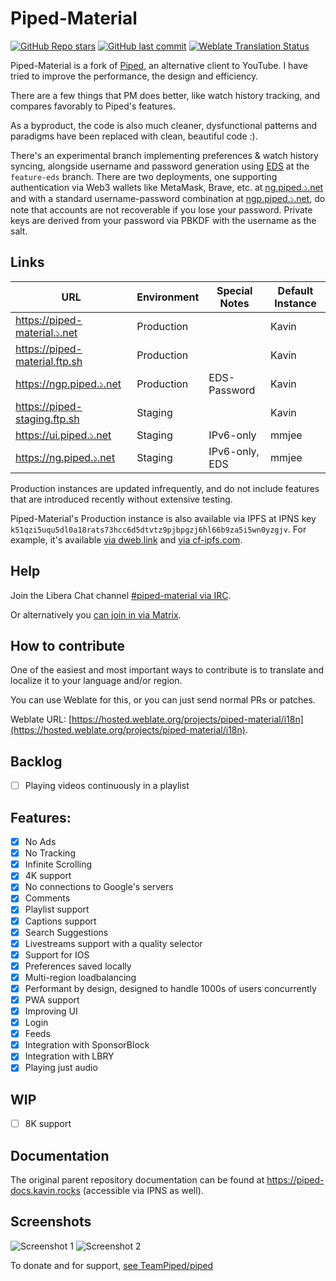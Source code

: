 # Piped-Material

[![GitHub Repo stars](https://img.shields.io/github/stars/mmjee/Piped-redesign?style=social)](https://github.com/mmjee/Piped-redesign/stargazers)
[![GitHub last commit](https://img.shields.io/github/last-commit/mmjee/Piped-redesign)](https://github.com/mmjee/Piped-redesign/commits)
[![Weblate Translation Status](https://hosted.weblate.org/widgets/piped-material/-/i18n/svg-badge.svg)](https://hosted.weblate.org/projects/piped-material/i18n/#information)

Piped-Material is a fork of [Piped](https://github.com/TeamPiped/piped), an alternative client to YouTube. I have tried to improve the performance, the design and efficiency.

There are a few things that PM does better, like watch history tracking, and compares favorably to Piped's features.

As a byproduct, the code is also much cleaner, dysfunctional patterns and paradigms have been replaced with clean, beautiful code :).

There's an experimental branch implementing preferences & watch history syncing, alongside username and password generation using [EDS](https://git.maharshi.ninja/root/libeds) at the `feature-eds` branch. There are two deployments, one supporting authentication via Web3 wallets like MetaMask, Brave, etc. at [ng.piped.১.net](https://ng.piped.১.net) and with a standard username-password combination at [ngp.piped.১.net](https://ngp.piped.১.net), do note that accounts are not recoverable if you lose your password. Private keys are derived from your password via PBKDF with the username as the salt.

## Links

| URL                           | Environment | Special Notes  | Default Instance |
|-------------------------------|-------------|----------------|------------------|
| https://piped-material.১.net  | Production  |                | Kavin            |
| https://piped-material.ftp.sh | Production  |                | Kavin            |
| https://ngp.piped.১.net       | Production  | EDS-Password   | Kavin            |
| https://piped-staging.ftp.sh  | Staging     |                | Kavin            |
| https://ui.piped.১.net        | Staging     | IPv6-only      | mmjee            |
| https://ng.piped.১.net        | Staging     | IPv6-only, EDS | mmjee            |

Production instances are updated infrequently, and do not include features that are introduced recently without extensive testing.

Piped-Material's Production instance is also available via IPFS at IPNS key `k51qzi5uqu5dl0a18rats73hcc6d5dtvtz9pjbpgzj6hl66b9za5i5wn0yzgjv`.
For example, it's available [via dweb.link](https://k51qzi5uqu5dl0a18rats73hcc6d5dtvtz9pjbpgzj6hl66b9za5i5wn0yzgjv.ipns.dweb.link) and [via cf-ipfs.com](https://k51qzi5uqu5dl0a18rats73hcc6d5dtvtz9pjbpgzj6hl66b9za5i5wn0yzgjv.ipns.cf-ipfs.com).

## Help

Join the Libera Chat channel [#piped-material via IRC](ircs://irc.libera.chat:6697/#piped-material).

Or alternatively you [can join in via Matrix](https://matrix.to/#/#piped-material:libera.chat).

## How to contribute

One of the easiest and most important ways to contribute is to translate and localize it to your language and/or region.

You can use Weblate for this, or you can just send normal PRs or patches.

Weblate URL: [https://hosted.weblate.org/projects/piped-material/i18n](https://hosted.weblate.org/projects/piped-material/i18n).

## Backlog

- [ ] Playing videos continuously in a playlist

## Features:

- [x] No Ads
- [x] No Tracking
- [x] Infinite Scrolling
- [x] 4K support
- [x] No connections to Google's servers
- [x] Comments
- [x] Playlist support
- [x] Captions support
- [x] Search Suggestions
- [x] Livestreams support with a quality selector
- [x] Support for IOS
- [x] Preferences saved locally
- [x] Multi-region loadbalancing
- [x] Performant by design, designed to handle 1000s of users concurrently
- [x] PWA support
- [x] Improving UI
- [x] Login
- [x] Feeds
- [x] Integration with SponsorBlock
- [x] Integration with LBRY
- [x] Playing just audio

## WIP

- [ ] 8K support

## Documentation

The original parent repository documentation can be found at https://piped-docs.kavin.rocks (accessible via IPNS as well).

## Screenshots

![Screenshot 1](https://bafybeie4ulcmyw6fazbk7wwpqhe4l73mvvm7fayuv7g47ywqavotkjh2jy.ipfs.dweb.link/?filename=img1.webp)
![Screenshot 2](https://bafybeieg5li3ldla6i4balyomrm7ccrn6wlvsqit4chig6phmuitqqhhpi.ipfs.dweb.link/?filename=img2.webp)

To donate and for support, [see TeamPiped/piped](https://github.com/TeamPiped/piped)
